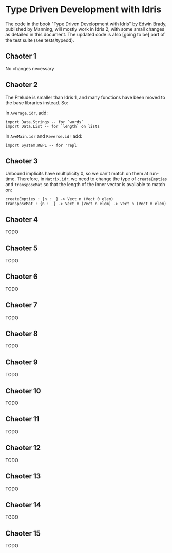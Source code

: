 Type Driven Development with Idris
==================================

The code in the book "Type Driven Development with Idris" by Edwin Brady,
published by Manning, will mostly work in Idris 2, with some small changes
as detailed in this document. The updated code is also [going to be] part
of the test suite (see tests/typedd).

Chaoter 1
---------

No changes necessary

Chaoter 2
---------

The Prelude is smaller than Idris 1, and many functions have been moved to
the base libraries instead. So: 

In `Average.idr`, add:

    import Data.Strings -- for `words`
    import Data.List -- for `length` on lists

In `AveMain.idr` and `Reverse.idr` add:

    import System.REPL -- for 'repl'

Chaoter 3
---------

Unbound implicits have multiplicity 0, so we can't match on them at run-time.
Therefore, in `Matrix.idr`, we need to change the type of `createEmpties`
and `transposeMat` so that the length of the inner vector is available to
match on:

    createEmpties : {n : _} -> Vect n (Vect 0 elem)
    transposeMat : {n : _} -> Vect m (Vect n elem) -> Vect n (Vect m elem)

Chaoter 4
---------

TODO

Chaoter 5
---------

TODO

Chaoter 6
---------

TODO

Chaoter 7
---------

TODO

Chaoter 8
---------

TODO

Chaoter 9
---------

TODO

Chaoter 10
----------

TODO

Chaoter 11
----------

TODO

Chaoter 12
----------

TODO

Chaoter 13
----------

TODO

Chaoter 14
----------

TODO

Chaoter 15
----------

TODO
